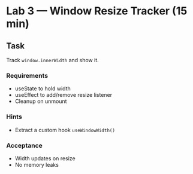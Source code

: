 # Lab 3 — Window Resize Tracker (15 min)

## Task
Track `window.innerWidth` and show it.

### Requirements
- useState to hold width
- useEffect to add/remove resize listener
- Cleanup on unmount

### Hints
- Extract a custom hook `useWindowWidth()`

### Acceptance
- Width updates on resize
- No memory leaks
